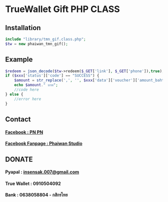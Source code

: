 # TrueWallet Gift PHP CLASS

## Installation

```php
include "library/tmn_gif.class.php";
$tw = new phaiwan_tmn_gif();
```

## Example
```php
$redeem = json_decode($tw->redeem($_GET['link'], $_GET['phone']),true);
if ($xxx['status']['code'] == "SUCCESS") {
    $amount = str_replace(',', '', $xxx['data']['voucher']['amount_baht']);
    echo $amount." บาท";
    //code here 
} else {
    //error here
}
```

## Contact
#### [Facebook : PN PN](https://www.facebook.com/phaiwan.nakrub/)
#### [Facebook Fanpage : Phaiwan Studio](https://www.facebook.com/PhaiwanStudio/)

## DONATE
#### Pyapal : insensak.007@gmail.com
#### True Wallet : 0910504092
#### Bank : 0638058804 - กสิกรไทย
